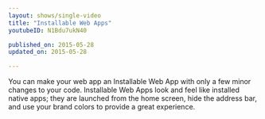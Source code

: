 ```yaml
---
layout: shows/single-video
title: "Installable Web Apps"
youtubeID: N1Bdu7ukN40

published_on: 2015-05-28
updated_on: 2015-05-28

---
```


You can make your web app an Installable Web App with only a few minor changes to your code. 
Installable Web Apps look and feel like installed native apps; they are launched from the home screen, 
hide the address bar, and use your brand colors to provide a great experience.
